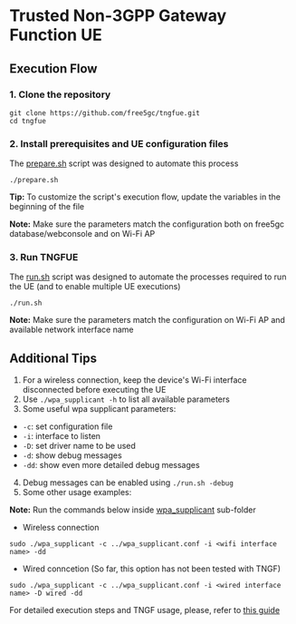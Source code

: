 # Trusted Non-3GPP Gateway Function UE

## Execution Flow

### 1. Clone the repository

```
git clone https://github.com/free5gc/tngfue.git
cd tngfue
```

### 2. Install prerequisites and UE configuration files

The [prepare.sh](./prepare.sh) script was designed to automate this process

```
./prepare.sh
```

**Tip:** To customize the script's execution flow, update the variables in the beginning of the file

**Note:** Make sure the parameters match the configuration both on free5gc database/webconsole and on Wi-Fi AP

### 3. Run TNGFUE

The [run.sh](./run.sh) script was designed to automate the processes required to run the UE (and to enable multiple UE executions)

```
./run.sh
```

**Note:** Make sure the parameters match the configuration on Wi-Fi AP and available network interface name

## Additional Tips

1. For a wireless connection, keep the device's Wi-Fi interface disconnected before executing the UE
2. Use `./wpa_supplicant -h` to list all available parameters
3. Some useful wpa supplicant parameters:
- `-c`: set configuration file
- `-i`: interface to listen
- `-D`: set driver name to be used
- `-d`: show debug messages
- `-dd`: show even more detailed debug messages
4. Debug messages can be enabled using `./run.sh -debug`
5. Some other usage examples:

**Note:** Run the commands below inside [wpa_supplicant](./wpa_supplicant/) sub-folder

- Wireless connection
```
sudo ./wpa_supplicant -c ../wpa_supplicant.conf -i <wifi interface name> -dd
```
- Wired conncetion (So far, this option has not been tested with TNGF)
```
sudo ./wpa_supplicant -c ../wpa_supplicant.conf -i <wired interface name> -D wired -dd
```

For detailed execution steps and TNGF usage, please, refer to [this guide](https://free5gc.org/guide/TNGF/tngfue-installation/)